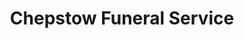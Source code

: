 ---
title: "Chepstow Funeral Service"
url: /chepstow/chepstow-funeral-service/
shop: funeral directors
---